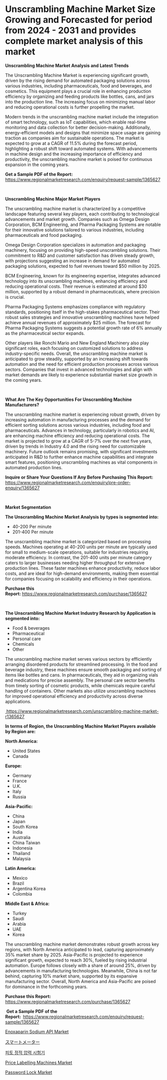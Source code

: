 <p><h1>Unscrambling Machine Market Size Growing and Forecasted for period from 2024 - 2031 and provides complete market analysis of this market</h1></p><p><strong>Unscrambling Machine Market Analysis and Latest Trends</strong></p>
<p><p>The Unscrambling Machine Market is experiencing significant growth, driven by the rising demand for automated packaging solutions across various industries, including pharmaceuticals, food and beverages, and cosmetics. This equipment plays a crucial role in enhancing production efficiency by organizing and feeding products like bottles, cans, and jars into the production line. The increasing focus on minimizing manual labor and reducing operational costs is further propelling the market.</p><p>Modern trends in the unscrambling machine market include the integration of smart technology, such as IoT capabilities, which enable real-time monitoring and data collection for better decision-making. Additionally, energy-efficient models and designs that minimize space usage are gaining traction as companies aim for sustainable operations. The market is expected to grow at a CAGR of 11.5% during the forecast period, highlighting a robust shift toward automated systems. With advancements in machine design and the increasing importance of efficiency and productivity, the unscrambling machine market is poised for continuous expansion in the coming years.</p></p>
<p><strong>Get a Sample PDF of the Report:&nbsp;</strong> <a href="https://www.regionalmarketresearch.com/enquiry/request-sample/1365627">https://www.regionalmarketresearch.com/enquiry/request-sample/1365627</a></p>
<p>&nbsp;</p>
<p><strong>Unscrambling Machine Major Market Players</strong></p>
<p><p>The unscrambling machine market is characterized by a competitive landscape featuring several key players, each contributing to technological advancements and market growth. Companies such as Omega Design Corporation, BCM Engineering, and Pharma Packaging Systems are notable for their innovative solutions tailored to various industries, including pharmaceuticals and food packaging.</p><p>Omega Design Corporation specializes in automation and packaging machinery, focusing on providing high-speed unscrambling solutions. Their commitment to R&D and customer satisfaction has driven steady growth, with projections suggesting an increase in demand for automated packaging solutions, expected to fuel revenues toward $50 million by 2025.</p><p>BCM Engineering, known for its engineering expertise, integrates advanced technology into its unscrambling machines, enhancing efficiency and reducing operational costs. Their revenue is estimated at around $30 million, supported by a robust demand in pharmaceuticals, where precision is crucial.</p><p>Pharma Packaging Systems emphasizes compliance with regulatory standards, positioning itself in the high-stakes pharmaceutical sector. Their robust sales strategies and innovative unscrambling machines have helped achieve annual revenues of approximately $25 million. The forecast for Pharma Packaging Systems suggests a potential growth rate of 6% annually as the pharmaceutical sector expands.</p><p>Other players like Ronchi Mario and New England Machinery also play significant roles, each focusing on customized solutions to address industry-specific needs. Overall, the unscrambling machine market is anticipated to grow steadily, supported by an increasing shift towards automation and the need for efficient production processes across various sectors. Companies that invest in advanced technologies and align with market demands are likely to experience substantial market size growth in the coming years.</p></p>
<p>&nbsp;</p>
<p><strong>What Are The Key Opportunities For Unscrambling Machine Manufacturers?</strong></p>
<p><p>The unscrambling machine market is experiencing robust growth, driven by increasing automation in manufacturing processes and the demand for efficient sorting solutions across various industries, including food and pharmaceuticals. Advances in technology, particularly in robotics and AI, are enhancing machine efficiency and reducing operational costs. The market is projected to grow at a CAGR of 5-7% over the next five years, driven by trends in Industry 4.0 and the rising need for customizable machinery. Future outlook remains promising, with significant investments anticipated in R&D to further enhance machine capabilities and integrate smart features, positioning unscrambling machines as vital components in automated production lines.</p></p>
<p><strong>Inquire or Share Your Questions If Any Before Purchasing This Report:</strong> <a href="https://www.regionalmarketresearch.com/enquiry/pre-order-enquiry/1365627">https://www.regionalmarketresearch.com/enquiry/pre-order-enquiry/1365627</a></p>
<p>&nbsp;</p>
<p><strong>Market Segmentation</strong></p>
<p><strong>The Unscrambling Machine Market Analysis by types is segmented into:</strong></p>
<p><ul><li>40-200 Per minute</li><li>201-400 Per minute</li></ul></p>
<p><p>The unscrambling machine market is categorized based on processing speeds. Machines operating at 40-200 units per minute are typically used for small to medium-scale operations, suitable for industries requiring moderate efficiency. In contrast, the 201-400 units per minute category caters to larger businesses needing higher throughput for extensive production lines. These faster machines enhance productivity, reduce labor costs, and are ideal for high-demand environments, making them essential for companies focusing on scalability and efficiency in their operations.</p></p>
<p><strong>Purchase this Report:&nbsp;</strong><a href="https://www.regionalmarketresearch.com/purchase/1365627">https://www.regionalmarketresearch.com/purchase/1365627</a></p>
<p>&nbsp;</p>
<p><strong>The Unscrambling Machine Market Industry Research by Application is segmented into:</strong></p>
<p><ul><li>Food & beverages</li><li>Pharmaceutical</li><li>Personal care</li><li>Chemicals</li><li>Other</li></ul></p>
<p><p>The unscrambling machine market serves various sectors by efficiently arranging disordered products for streamlined processing. In the food and beverage industry, these machines ensure smooth packaging and sorting of items like bottles and cans. In pharmaceuticals, they aid in organizing vials and medications for precise assembly. The personal care sector benefits from timely sorting of cosmetic products, while chemicals require careful handling of containers. Other markets also utilize unscrambling machines for improved operational efficiency and productivity across diverse applications.</p></p>
<p><a href="https://www.regionalmarketresearch.com/unscrambling-machine-market-r1365627">&nbsp;https://www.regionalmarketresearch.com/unscrambling-machine-market-r1365627</a></p>
<p><strong>In terms of Region, the Unscrambling Machine Market Players available by Region are:</strong></p>
<p>
    <p> <strong> North America: </strong>
        <ul>
            <li>United States</li>
            <li>Canada</li>
        </ul>
        </p> 
    <p> <strong> Europe: </strong>
        <ul>
            <li>Germany</li>
            <li>France</li>
            <li>U.K.</li>
            <li>Italy</li>
            <li>Russia</li>
        </ul>
        </p> 
    <p> <strong> Asia-Pacific: </strong>
        <ul>
            <li>China</li>
            <li>Japan</li>
            <li>South Korea</li>
            <li>India</li>
            <li>Australia</li>
            <li>China Taiwan</li>
            <li>Indonesia</li>
            <li>Thailand</li>
            <li>Malaysia</li>
        </ul>
        </p> 
    <p> <strong> Latin America: </strong>
        <ul>
            <li>Mexico</li>
            <li>Brazil</li>
            <li>Argentina Korea</li>
            <li>Colombia</li>
        </ul>
        </p> 
    <p> <strong> Middle East & Africa: </strong>
        <ul>
            <li>Turkey</li>
            <li>Saudi</li>
            <li>Arabia</li>
            <li>UAE</li>
            <li>Korea</li>
        </ul>
    </p>
    </p>
<p><p>The unscrambling machine market demonstrates robust growth across key regions, with North America anticipated to lead, capturing approximately 35% market share by 2025. Asia-Pacific is projected to experience significant growth, expected to reach 30%, fueled by rising industrial automation. Europe follows closely with a share of around 25%, driven by advancements in manufacturing technologies. Meanwhile, China is not far behind, capturing 10% market share, supported by its expansive manufacturing sector. Overall, North America and Asia-Pacific are poised for dominance in the forthcoming years.</p></p>
<p><strong>Purchase this Report: </strong><a href="https://www.regionalmarketresearch.com/purchase/1365627">https://www.regionalmarketresearch.com/purchase/1365627</a></p>
<p>&nbsp;<strong>Get a Sample PDF of the Report:&nbsp;&nbsp;</strong><a href="https://www.regionalmarketresearch.com/enquiry/request-sample/1365627">https://www.regionalmarketresearch.com/enquiry/request-sample/1365627</a></p>
<p><strong></strong></p>
<p><p><a href="https://issuu.com/reportprime-2/docs/enoxaparin-sodium-api-market-size-2_f9e1d2b108d732">Enoxaparin Sodium API Market</a></p><p><a href="https://medium.com/@val0mzimin/%E3%82%B0%E3%83%AD%E3%83%BC%E3%83%90%E3%83%AB%E3%82%B9%E3%83%9E%E3%83%BC%E3%83%88%E3%83%A1%E3%83%BC%E3%82%BF%E3%83%BC%E5%B8%82%E5%A0%B4%E3%81%AB%E3%81%8A%E3%81%91%E3%82%8B%E6%96%B0%E3%81%9F%E3%81%AA%E6%A9%9F%E4%BC%9A%E3%81%A8%E8%AA%B2%E9%A1%8C-2024%E5%B9%B4-2031%E5%B9%B4-1cafc54e2430?postPublishedType=repub">スマートメーター</a></p><p><a href="https://medium.com/@oliverallison38/%EA%B8%80%EB%A1%9C%EB%B2%8C-%ED%94%BC%ED%86%A0-%EC%A0%95%EC%A0%81-%EC%95%95%EB%A0%A5-%ED%85%8C%EC%8A%A4%ED%84%B0-%EC%8B%9C%EC%9E%A5-%EA%B7%9C%EB%AA%A8%EB%8A%94-%EC%97%85%EA%B3%84-%EC%98%88%EC%B8%A1%EC%97%90-%EB%94%B0%EB%A5%B4%EB%A9%B4-2024%EB%85%84%EB%B6%80%ED%84%B0-2031%EB%85%84%EA%B9%8C%EC%A7%80-%EC%97%B0%ED%8F%89%EA%B7%A0-%EC%84%B1%EC%9E%A5%EB%A5%A0-cagr-14-7-%EB%A5%BC-%EA%B2%BD%ED%97%98%ED%95%A0-%EA%B2%83%EC%9C%BC%EB%A1%9C-%EC%98%88%EC%83%81%EB%90%A9%EB%8B%88%EB%8B%A4-45a11f35f26e?postPublishedType=repub">피토 정적 압력 시험기</a></p><p><a href="https://medium.com/@alonzomoenrt8956/future-insights-into-the-price-labelling-machines-market-trends-and-regional-analysis-for-the-year-94f295c94d21">Price Labelling Machines Market</a></p><p><a href="https://www.linkedin.com/pulse/what-growth-drivers-password-lock-market-comprehensive-study-nha8e?trackingId=VAFuzuiFSpaDDzidxHp9aA%3D%3D">Password Lock Market</a></p></p>